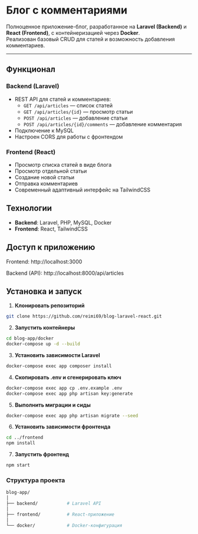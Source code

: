 # Блог с комментариями

Полноценное приложение-блог, разработанное на **Laravel (Backend)** и **React (Frontend)**, с контейнеризацией через **Docker**.  
Реализован базовый CRUD для статей и возможность добавления комментариев.

---

## Функционал

### Backend (Laravel)
- REST API для статей и комментариев:
  - `GET /api/articles` — список статей  
  - `GET /api/articles/{id}` — просмотр статьи  
  - `POST /api/articles` — добавление статьи  
  - `POST /api/articles/{id}/comments` — добавление комментария
- Подключение к MySQL  
- Настроен CORS для работы с фронтендом  

### Frontend (React)
- Просмотр списка статей в виде блога  
- Просмотр отдельной статьи  
- Создание новой статьи  
- Отправка комментариев  
- Современный адаптивный интерфейс на TailwindCSS  

## Технологии
- **Backend**: Laravel, PHP, MySQL, Docker
- **Frontend**: React, TailwindCSS

## Доступ к приложению

Frontend: http://localhost:3000

Backend (API): http://localhost:8000/api/articles


##  Установка и запуск

1. **Клонировать репозиторий**
```bash
git clone https://github.com/reimi69/blog-laravel-react.git
```

2. **Запустить контейнеры**
```bash
cd blog-app/docker
docker-compose up -d --build
```

3. **Установить зависимости Laravel**
```bash
docker-compose exec app composer install
```

4. **Скопировать .env и сгенерировать ключ**
```bash
docker-compose exec app cp .env.example .env
docker-compose exec app php artisan key:generate
```

5. **Выполнить миграции и сиды**
```bash
docker-compose exec app php artisan migrate --seed
```

6. **Установить зависимости фронтенда**
```bash
cd ../frontend
npm install
```

7. **Запустить фронтенд**
```bash
npm start
```

### Структура проекта
```bash
blog-app/
│
├── backend/           # Laravel API
│
├── frontend/          # React-приложение
│
└── docker/            # Docker-конфигурация
```
